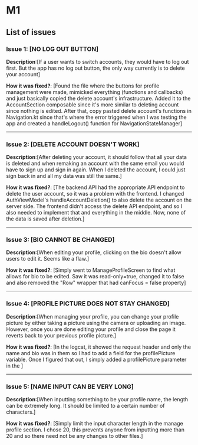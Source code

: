 # M1

## List of issues

### Issue 1: [NO LOG OUT BUTTON]

**Description**:[If a user wants to switch accounts, they would have to log out first. But the app has no log out button, the only way currently is to delete your account]

**How it was fixed?**: [Found the file where the buttons for profile management were made, mimicked everything (functions and callbacks) and just basically copied the delete account's infrastructure. Added it to the AccountSection composable since it's more similar to deleting account since nothing is edited. After that, copy pasted delete account's functions in Navigation.kt since that's where the error triggered when I was testing the app and created a handleLogout() function for NavigationStateManager]

-------------------------------------------------------
### Issue 2: [DELETE ACCOUNT DOESN'T WORK]

**Description**:[After deleting your account, it should follow that all your data is deleted and when remaking an account with the same email you would have to sign up and sign in again. When I deleted the account, I could just sign back in and all my data was still the same.]

**How it was fixed?**: [The backend API had the appropriate API endpoint to delete the user account, so it was a problem with the frontend. I changed AuthViewModel's handleAccountDeletion() to also delete the account on the server side. The frontend didn't access the delete API endpoint, and so I also needed to implement that and everything in the middle. Now, none of the data is saved after deletion.]

-------------------------------------------------------
### Issue 3: [BIO CANNOT BE CHANGED]

**Description**:[When editing your profile, clicking on the bio doesn't allow users to edit it. Seems like a flaw.]

**How it was fixed?**: [Simply went to ManageProfileScreen to find what allows for bio to be edited. Saw it was read-only=true, changed it to false and also removed the "Row" wrapper that had canFocus = false property]

-------------------------------------------------------
### Issue 4: [PROFILE PICTURE DOES NOT STAY CHANGED]

**Description**:[When managing your profile, you can change your profile picture by either taking a picture using the camera or uploading an image. However, once you are done editing your profile and close the page it reverts back to your previous profile picture.]

**How it was fixed?**: [In the logcat, it showed the request header and only the name and bio was in them so I had to add a field for the profilePicture variable. Once I figured that out, I simply added a profilePicture parameter in the ]

-------------------------------------------------------
### Issue 5: [NAME INPUT CAN BE VERY LONG]

**Description**:[When inputting something to be your profile name, the length can be extremely long. It should be limited to a certain number of characters.]

**How it was fixed?**: [Simply limit the input character length in the manage profile section. I chose 20, this prevents anyone from inputting more than 20 and so there need not be any changes to other files.]